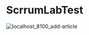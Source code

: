 # ScrrumLabTest

![localhost_8100_add-article](https://user-images.githubusercontent.com/48147182/129877890-5e88adb5-8bdc-4f75-a4cf-01e14c0709ea.png)
